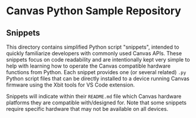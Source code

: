 # Canvas Python Sample Repository
## Snippets
This directory contains simplified Python script "snippets", intended to quickly familiarize developers with commonly used Canvas APIs. These snippets focus on code readability and are intentionally kept very simple to help with learning how to operate the Canvas compatible hardware functions from Python. Each snippet provides one (or several related) `.py` Python script files that can be directly installed to a device running Canvas firmware using the Xbit tools for VS Code extension.

Snippets will indicate within their `README.md` file which Canvas hardware platforms they are compatible with/designed for. Note that some snippets require specific hardware that may not be available on all devices.
